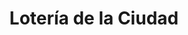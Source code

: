 ---
title: "Lotería de la Ciudad"
url: /ciudad-autonoma-de-buenos-aires/loteria-de-la-ciudad-rodriguez-pena/
shop: lotería
---